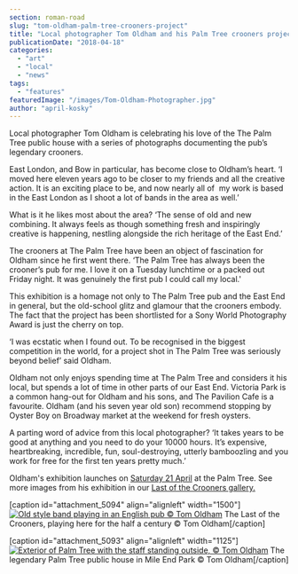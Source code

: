 ```yaml
---
section: roman-road
slug: "tom-oldham-palm-tree-crooners-project"
title: "Local photographer Tom Oldham and his Palm Tree crooners project"
publicationDate: "2018-04-18"
categories: 
  - "art"
  - "local"
  - "news"
tags: 
  - "features"
featuredImage: "/images/Tom-Oldham-Photographer.jpg"
author: "april-kosky"
---
```


Local photographer Tom Oldham is celebrating his love of the The Palm Tree public house with a series of photographs documenting the pub’s legendary crooners.

East London, and Bow in particular, has become close to Oldham’s heart. ‘I moved here eleven years ago to be closer to my friends and all the creative action. It is an exciting place to be, and now nearly all of  my work is based in the East London as I shoot a lot of bands in the area as well.’

What is it he likes most about the area? ‘The sense of old and new combining. It always feels as though something fresh and inspiringly creative is happening, nestling alongside the rich heritage of the East End.’

The crooners at The Palm Tree have been an object of fascination for Oldham since he first went there. ‘The Palm Tree has always been the crooner’s pub for me. I love it on a Tuesday lunchtime or a packed out Friday night. It was genuinely the first pub I could call my local.'

This exhibition is a homage not only to The Palm Tree pub and the East End in general, but the old-school glitz and glamour that the crooners embody. The fact that the project has been shortlisted for a Sony World Photography Award is just the cherry on top.

‘I was ecstatic when I found out. To be recognised in the biggest competition in the world, for a project shot in The Palm Tree was seriously beyond belief’ said Oldham.

Oldham not only enjoys spending time at The Palm Tree and considers it his local, but spends a lot of time in other parts of our East End. Victoria Park is a common hang-out for Oldham and his sons, and The Pavilion Cafe is a favourite. Oldham (and his seven year old son) recommend stopping by Oyster Boy on Broadway market at the weekend for fresh oysters.

A parting word of advice from this local photographer? ‘It takes years to be good at anything and you need to do your 10000 hours. It’s expensive, heartbreaking, incredible, fun, soul-destroying, utterly bamboozling and you work for free for the first ten years pretty much.’

Oldham's exhibition launches on [Saturday 21 April](https://romanroadlondon.com/event/last-of-the-crooners-palm-tree-pub/) at the Palm Tree. See more images from his exhibition in our [Last of the Crooners gallery.](https://romanroadlondon.com/last-crooners-palm-tree-pub-tom-oldham/)

\[caption id="attachment\_5094" align="alignleft" width="1500"\][![Old style band playing in an English pub © Tom Oldham](/images/PalmTree_0432-Palm-Tree-pub.jpg)](https://romanroadlondon.com/wp-content/uploads/2018/04/PalmTree_0432-Palm-Tree-pub.jpg) The Last of the Crooners, playing here for the half a century © Tom Oldham\[/caption\]

\[caption id="attachment\_5093" align="alignleft" width="1125"\][![Exterior of Palm Tree with the staff standing outside, © Tom Oldham](/images/BarrettFamily02-Palm-Tree-pub.jpg)](https://romanroadlondon.com/wp-content/uploads/2018/04/BarrettFamily02-Palm-Tree-pub.jpg) The legendary Palm Tree public house in Mile End Park © Tom Oldham\[/caption\]
